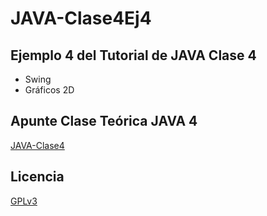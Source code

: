 # JAVA-Clase4Ej4
## Ejemplo 4 del Tutorial de JAVA Clase 4

  * Swing
  * Gráficos 2D

## Apunte Clase Teórica JAVA 4
[JAVA-Clase4](https://profmatiasgarcia.com.ar/uploads/tutoriales/ClaseTeoricaJAVA4.pdf)

## Licencia
[GPLv3](https://www.gnu.org/licenses/gpl-3.0.en.html)

